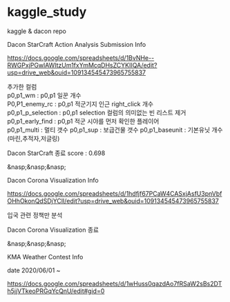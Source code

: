 # kaggle_study
kaggle & dacon repo

Dacon StarCraft Action Analysis Submission Info

https://docs.google.com/spreadsheets/d/1BvNHe--RWGPxjPGwlAWltzUm1fxYmMcqDHsZCYKIIQA/edit?usp=drive_web&ouid=109134545473965755837

추가한 컬럼  
 p0,p1_wm : p0,p1 일꾼 개수  
 P0,P1_enemy_rc : p0,p1 적군기지 인근 right_click 개수  
 p0,p1_p_selection : p0,p1 selection 컬럼의 의미없는 빈 리스트 제거  
 p0,p1_early_find : p0,p1 적군 시야를 먼저 확인한 플레이어  
 p0,p1_multi : 멀티 갯수
 p0,p1_sup : 보급건물 갯수
 p0,p1_baseunit : 기본유닛 개수 (마린,추적자,저글링)
 
Dacon StarCraft 종료 score : 0.698

&nasp;&nasp;&nasp;

Dacon Corona Visualization Info

https://docs.google.com/spreadsheets/d/1hdfjf67PCaW4CASxjAsfU3pnVbfOHhOkonQdSDjYClI/edit?usp=drive_web&ouid=109134545473965755837

입국 관련 정책만 분석

Dacon Corona Visualization 종료

&nasp;&nasp;&nasp;

KMA Weather Contest Info

date 
2020/06/01 ~

https://docs.google.com/spreadsheets/d/1wHuss0qazdAo7fRSaW2sBs2DTh5jjVTkeoPRGqYcQnU/edit#gid=0




